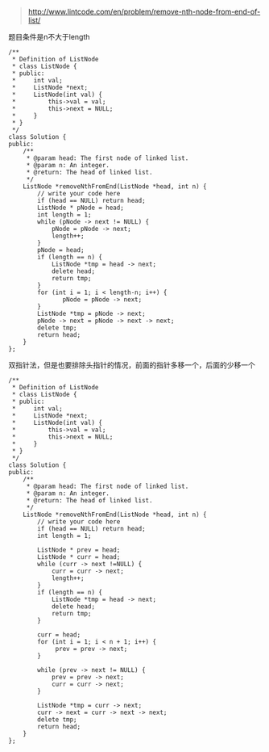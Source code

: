 
>http://www.lintcode.com/en/problem/remove-nth-node-from-end-of-list/

题目条件是n不大于length


	/**
	 * Definition of ListNode
	 * class ListNode {
	 * public:
	 *     int val;
	 *     ListNode *next;
	 *     ListNode(int val) {
	 *         this->val = val;
	 *         this->next = NULL;
	 *     }
	 * }
	 */
	class Solution {
	public:
	    /**
	     * @param head: The first node of linked list.
	     * @param n: An integer.
	     * @return: The head of linked list.
	     */
	    ListNode *removeNthFromEnd(ListNode *head, int n) {
	        // write your code here
	        if (head == NULL) return head;
	        ListNode * pNode = head;
	        int length = 1;
	        while (pNode -> next != NULL) {
	            pNode = pNode -> next;
	            length++;
	        }
	        pNode = head;
	        if (length == n) {
	            ListNode *tmp = head -> next;
	            delete head;
	            return tmp;
	        }
	        for (int i = 1; i < length-n; i++) {
	               pNode = pNode -> next;
	        }
	        ListNode *tmp = pNode -> next;
	        pNode -> next = pNode -> next -> next;
	        delete tmp;
	        return head;
	    }
	};

双指针法，但是也要排除头指针的情况，前面的指针多移一个，后面的少移一个

	/**
	 * Definition of ListNode
	 * class ListNode {
	 * public:
	 *     int val;
	 *     ListNode *next;
	 *     ListNode(int val) {
	 *         this->val = val;
	 *         this->next = NULL;
	 *     }
	 * }
	 */
	class Solution {
	public:
	    /**
	     * @param head: The first node of linked list.
	     * @param n: An integer.
	     * @return: The head of linked list.
	     */
	    ListNode *removeNthFromEnd(ListNode *head, int n) {
	        // write your code here
	        if (head == NULL) return head;
	        int length = 1;

	        ListNode * prev = head;
	        ListNode * curr = head;
	        while (curr -> next !=NULL) {
	            curr = curr -> next;
	            length++;
	        }
	        if (length == n) {
	            ListNode *tmp = head -> next;
	            delete head;
	            return tmp;
	        }

	        curr = head;
	        for (int i = 1; i < n + 1; i++) {
	             prev = prev -> next;
	        }

	        while (prev -> next != NULL) {
	            prev = prev -> next;
	            curr = curr -> next;
	        }

	        ListNode *tmp = curr -> next;
	        curr -> next = curr -> next -> next;
	        delete tmp;
	        return head;
	    }
	};


